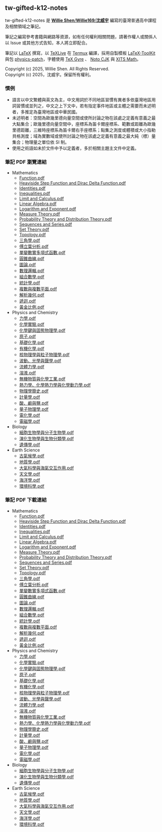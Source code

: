 ## tw-gifted-k12-notes

tw-gifted-k12-notes 是 [**Willie Shen**/**Willie169**/**沈威宇**](https://github.com/Willie169) 編寫的臺灣普通高中課程及相關領域之筆記。

筆記之編寫參考書籍與網路等資源，如有任何權利相關問題，請著作權人或關係人以 Issue 或其他方式告知，本人將立即配合。

筆記以 [LaTeX](https://www.latex-project.org) 撰寫，以 [TeXLive](https://www.tug.org/texlive) 在 [Termux](https://github.com/termux/termux-app) 編譯，採用自製模板 [LaTeX-ToolKit](https://github.com/Willie169/LaTeX-ToolKit) 與包 [physics-patch](https://github.com/Willie169/physics-patch)，字體使用 [TeX Gyre](https://ctan.org/pkg/tex-gyre) 、 [Noto CJK](https://github.com/notofonts/noto-cjk) 與 [XITS Math](https://github.com/aliftype/xits)。

Copyright (c) 2025, Willie Shen. All Rights Reserved.<br />
Copyright (c) 2025，沈威宇。保留所有權利。

### 慣例

- 語言以中文繁體與英文為主，中文用詞於不同地區習慣有異者多依臺灣地區用詞習慣或並列之，中文之上下文中，若有指定事件地區或主體之需要而未述明者，多推定為臺灣地區或中華民國。
- 未述明者：空間為歐幾里德向量空間或使所討論之物在該處之定義有意義之最大點集合；歐幾里德向量空間中，座標系為笛卡爾座標系、範數或距離為歐幾里德距離，三維時座標系為笛卡爾右手座標系；點集之測度或體積或大小指勒貝格測度；域為實數域或使所討論之物在該處之定義有意義之最大純（標）量集合；物理量之單位依 SI 制。
- 使用之術語如未於文件中予以定義者，多於相關主題主文件中定義。

### 筆記 PDF 瀏覽連結

- Mathematics
  - [Function.pdf](Mathematics/Function.pdf)
  - [Heaviside Step Function and Dirac Delta Function.pdf](Mathematics/Heaviside%20Step%20Function%20and%20Dirac%20Delta%20Function.pdf)
  - [Identities.pdf](Mathematics/Identities.pdf)
  - [Inequalities.pdf](Mathematics/Inequalities.pdf)
  - [Limit and Calculus.pdf](Mathematics/Limit%20and%20Calculus.pdf)
  - [Linear Algebra.pdf](Mathematics/Linear%20Algebra.pdf)
  - [Logarithm and Exponent.pdf](Mathematics/Logarithm%20and%20Exponent.pdf)
  - [Measure Theory.pdf](Mathematics/Measure%20Theory.pdf)
  - [Probability Theory and Distribution Theory.pdf](Mathematics/Probability%20Theory%20and%20Distribution%20Theory.pdf)
  - [Sequences and Series.pdf](Mathematics/Sequences%20and%20Series.pdf)
  - [Set Theory.pdf](Mathematics/Set%20Theory.pdf)
  - [Topology.pdf](Mathematics/Topology.pdf)
  - [三角學.pdf](Mathematics/三角學.pdf)
  - [傅立葉分析.pdf](Mathematics/傅立葉分析.pdf)
  - [單變數實多項式函數.pdf](Mathematics/單變數實多項式函數.pdf)
  - [圓錐曲線.pdf](Mathematics/圓錐曲線.pdf)
  - [圖論.pdf](Mathematics/圖論.pdf)
  - [數理邏輯.pdf](Mathematics/數理邏輯.pdf)
  - [組合數學.pdf](Mathematics/組合數學.pdf)
  - [統計學.pdf](Mathematics/統計學.pdf)
  - [複數與複數平面.pdf](Mathematics/複數與複數平面.pdf)
  - [解析幾何.pdf](Mathematics/解析幾何.pdf)
  - [遞迴.pdf](Mathematics/遞迴.pdf)
  - [黃金比例.pdf](Mathematics/黃金比例.pdf)
- Physics and Chemistry
  - [力學.pdf](Physics%20and%20Chemistry/力學.pdf)
  - [化學實驗.pdf](Physics%20and%20Chemistry/化學實驗.pdf)
  - [化學鍵與固態物理學.pdf](Physics%20and%20Chemistry/化學鍵與固態物理學.pdf)
  - [原子.pdf](Physics%20and%20Chemistry/原子.pdf)
  - [基礎化學.pdf](Physics%20and%20Chemistry/基礎化學.pdf)
  - [有機化學.pdf](Physics%20and%20Chemistry/有機化學.pdf)
  - [核物理學與粒子物理學.pdf](Physics%20and%20Chemistry/核物理學與粒子物理學.pdf)
  - [波動、光學與聲學.pdf](Physics%20and%20Chemistry/波動、光學與聲學.pdf)
  - [流體力學.pdf](Physics%20and%20Chemistry/流體力學.pdf)
  - [溶液.pdf](Physics%20and%20Chemistry/溶液.pdf)
  - [無機物質與化學工業.pdf](Physics%20and%20Chemistry/無機物質與化學工業.pdf)
  - [熱力學、化學熱力學與化學動力學.pdf](Physics%20and%20Chemistry/熱力學、化學熱力學與化學動力學.pdf)
  - [物理學簡史.pdf](Physics%20and%20Chemistry/物理學簡史.pdf)
  - [計量學.pdf](Physics%20and%20Chemistry/計量學.pdf)
  - [酸、鹼與鹽.pdf](Physics%20and%20Chemistry/酸、鹼與鹽.pdf)
  - [量子物理學.pdf](Physics%20and%20Chemistry/量子物理學.pdf)
  - [電化學.pdf](Physics%20and%20Chemistry/電化學.pdf)
  - [電磁學.pdf](Physics%20and%20Chemistry/電磁學.pdf)
- Biology
  - [細胞生物學與分子生物學.pdf](Biology/細胞生物學與分子生物學.pdf)
  - [演化生物學與生物分類學.pdf](Biology/演化生物學與生物分類學.pdf)
  - [遺傳學.pdf](Biology/遺傳學.pdf)
- Earth Science
  - [古氣候學.pdf](Earth%20Science/古氣候學.pdf)
  - [地質學.pdf](Earth%20Science/地質學.pdf)
  - [大氣科學與海氣交互作用.pdf](Earth%20Science/大氣科學與海氣交互作用.pdf)
  - [天文學.pdf](Earth%20Science/天文學.pdf)
  - [海洋學.pdf](Earth%20Science/海洋學.pdf)
  - [環境科學.pdf](Earth%20Science/環境科學.pdf)

### 筆記 PDF 下載連結

- Mathematics
  - [Function.pdf](https://raw.githubusercontent.com/Willie169/tw-gifted-k12-notes/main/Mathematics/Function.pdf)
  - [Heaviside Step Function and Dirac Delta Function.pdf](https://raw.githubusercontent.com/Willie169/tw-gifted-k12-notes/main/Mathematics/Heaviside%20Step%20Function%20and%20Dirac%20Delta%20Function.pdf)
  - [Identities.pdf](https://raw.githubusercontent.com/Willie169/tw-gifted-k12-notes/main/Mathematics/Identities.pdf)
  - [Inequalities.pdf](https://raw.githubusercontent.com/Willie169/tw-gifted-k12-notes/main/Mathematics/Inequalities.pdf)
  - [Limit and Calculus.pdf](https://raw.githubusercontent.com/Willie169/tw-gifted-k12-notes/main/Mathematics/Limit%20and%20Calculus.pdf)
  - [Linear Algebra.pdf](https://raw.githubusercontent.com/Willie169/tw-gifted-k12-notes/main/Mathematics/Linear%20Algebra.pdf)
  - [Logarithm and Exponent.pdf](https://raw.githubusercontent.com/Willie169/tw-gifted-k12-notes/main/Mathematics/Logarithm%20and%20Exponent.pdf)
  - [Measure Theory.pdf](https://raw.githubusercontent.com/Willie169/tw-gifted-k12-notes/main/Mathematics/Measure%20Theory.pdf)
  - [Probability Theory and Distribution Theory.pdf](https://raw.githubusercontent.com/Willie169/tw-gifted-k12-notes/main/Mathematics/Probability%20Theory%20and%20Distribution%20Theory.pdf)
  - [Sequences and Series.pdf](https://raw.githubusercontent.com/Willie169/tw-gifted-k12-notes/main/Mathematics/Sequences%20and%20Series.pdf)
  - [Set Theory.pdf](https://raw.githubusercontent.com/Willie169/tw-gifted-k12-notes/main/Mathematics/Set%20Theory.pdf)
  - [Topology.pdf](https://raw.githubusercontent.com/Willie169/tw-gifted-k12-notes/main/Mathematics/Topology.pdf)
  - [三角學.pdf](https://raw.githubusercontent.com/Willie169/tw-gifted-k12-notes/main/Mathematics/三角學.pdf)
  - [傅立葉分析.pdf](https://raw.githubusercontent.com/Willie169/tw-gifted-k12-notes/main/Mathematics/傅立葉分析.pdf)
  - [單變數實多項式函數.pdf](https://raw.githubusercontent.com/Willie169/tw-gifted-k12-notes/main/Mathematics/單變數實多項式函數.pdf)
  - [圓錐曲線.pdf](https://raw.githubusercontent.com/Willie169/tw-gifted-k12-notes/main/Mathematics/圓錐曲線.pdf)
  - [圖論.pdf](https://raw.githubusercontent.com/Willie169/tw-gifted-k12-notes/main/Mathematics/圖論.pdf)
  - [數理邏輯.pdf](https://raw.githubusercontent.com/Willie169/tw-gifted-k12-notes/main/Mathematics/數理邏輯.pdf)
  - [組合數學.pdf](https://raw.githubusercontent.com/Willie169/tw-gifted-k12-notes/main/Mathematics/組合數學.pdf)
  - [統計學.pdf](https://raw.githubusercontent.com/Willie169/tw-gifted-k12-notes/main/Mathematics/統計學.pdf)
  - [複數與複數平面.pdf](https://raw.githubusercontent.com/Willie169/tw-gifted-k12-notes/main/Mathematics/複數與複數平面.pdf)
  - [解析幾何.pdf](https://raw.githubusercontent.com/Willie169/tw-gifted-k12-notes/main/Mathematics/解析幾何.pdf)
  - [遞迴.pdf](https://raw.githubusercontent.com/Willie169/tw-gifted-k12-notes/main/Mathematics/遞迴.pdf)
  - [黃金比例.pdf](https://raw.githubusercontent.com/Willie169/tw-gifted-k12-notes/main/Mathematics/黃金比例.pdf)
- Physics and Chemistry
  - [力學.pdf](https://raw.githubusercontent.com/Willie169/tw-gifted-k12-notes/main/Physics%20and%20Chemistry/力學.pdf)
  - [化學實驗.pdf](https://raw.githubusercontent.com/Willie169/tw-gifted-k12-notes/main/Physics%20and%20Chemistry/化學實驗.pdf)
  - [化學鍵與固態物理學.pdf](https://raw.githubusercontent.com/Willie169/tw-gifted-k12-notes/main/Physics%20and%20Chemistry/化學鍵與固態物理學.pdf)
  - [原子.pdf](https://raw.githubusercontent.com/Willie169/tw-gifted-k12-notes/main/Physics%20and%20Chemistry/原子.pdf)
  - [基礎化學.pdf](https://raw.githubusercontent.com/Willie169/tw-gifted-k12-notes/main/Physics%20and%20Chemistry/基礎化學.pdf)
  - [有機化學.pdf](https://raw.githubusercontent.com/Willie169/tw-gifted-k12-notes/main/Physics%20and%20Chemistry/有機化學.pdf)
  - [核物理學與粒子物理學.pdf](https://raw.githubusercontent.com/Willie169/tw-gifted-k12-notes/main/Physics%20and%20Chemistry/核物理學與粒子物理學.pdf)
  - [波動、光學與聲學.pdf](https://raw.githubusercontent.com/Willie169/tw-gifted-k12-notes/main/Physics%20and%20Chemistry/波動、光學與聲學.pdf)
  - [流體力學.pdf](https://raw.githubusercontent.com/Willie169/tw-gifted-k12-notes/main/Physics%20and%20Chemistry/流體力學.pdf)
  - [溶液.pdf](https://raw.githubusercontent.com/Willie169/tw-gifted-k12-notes/main/Physics%20and%20Chemistry/溶液.pdf)
  - [無機物質與化學工業.pdf](https://raw.githubusercontent.com/Willie169/tw-gifted-k12-notes/main/Physics%20and%20Chemistry/無機物質與化學工業.pdf)
  - [熱力學、化學熱力學與化學動力學.pdf](https://raw.githubusercontent.com/Willie169/tw-gifted-k12-notes/main/Physics%20and%20Chemistry/熱力學、化學熱力學與化學動力學.pdf)
  - [物理學簡史.pdf](https://raw.githubusercontent.com/Willie169/tw-gifted-k12-notes/main/Physics%20and%20Chemistry/物理學簡史.pdf)
  - [計量學.pdf](https://raw.githubusercontent.com/Willie169/tw-gifted-k12-notes/main/Physics%20and%20Chemistry/計量學.pdf)
  - [酸、鹼與鹽.pdf](https://raw.githubusercontent.com/Willie169/tw-gifted-k12-notes/main/Physics%20and%20Chemistry/酸、鹼與鹽.pdf)
  - [量子物理學.pdf](https://raw.githubusercontent.com/Willie169/tw-gifted-k12-notes/main/Physics%20and%20Chemistry/量子物理學.pdf)
  - [電化學.pdf](https://raw.githubusercontent.com/Willie169/tw-gifted-k12-notes/main/Physics%20and%20Chemistry/電化學.pdf)
  - [電磁學.pdf](https://raw.githubusercontent.com/Willie169/tw-gifted-k12-notes/main/Physics%20and%20Chemistry/電磁學.pdf)
- Biology
  - [細胞生物學與分子生物學.pdf](https://raw.githubusercontent.com/Willie169/tw-gifted-k12-notes/main/Biology/細胞生物學與分子生物學.pdf)
  - [演化生物學與生物分類學.pdf](https://raw.githubusercontent.com/Willie169/tw-gifted-k12-notes/main/Biology/演化生物學與生物分類學.pdf)
  - [遺傳學.pdf](https://raw.githubusercontent.com/Willie169/tw-gifted-k12-notes/main/Biology/遺傳學.pdf)
- Earth Science
  - [古氣候學.pdf](https://raw.githubusercontent.com/Willie169/tw-gifted-k12-notes/main/Earth%20Science/古氣候學.pdf)
  - [地質學.pdf](https://raw.githubusercontent.com/Willie169/tw-gifted-k12-notes/main/Earth%20Science/地質學.pdf)
  - [大氣科學與海氣交互作用.pdf](https://raw.githubusercontent.com/Willie169/tw-gifted-k12-notes/main/Earth%20Science/大氣科學與海氣交互作用.pdf)
  - [天文學.pdf](https://raw.githubusercontent.com/Willie169/tw-gifted-k12-notes/main/Earth%20Science/天文學.pdf)
  - [海洋學.pdf](https://raw.githubusercontent.com/Willie169/tw-gifted-k12-notes/main/Earth%20Science/海洋學.pdf)
  - [環境科學.pdf](https://raw.githubusercontent.com/Willie169/tw-gifted-k12-notes/main/Earth%20Science/環境科學.pdf)